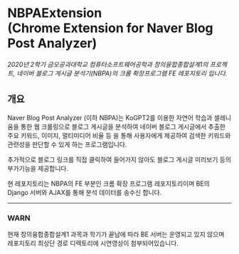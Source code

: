 NBPAExtension  
(Chrome Extension for Naver Blog Post Analyzer)
===

###### 2020년 2학기 금오공과대학교 컴퓨터소프트웨어공학과 창의융합종합설계1의 프로젝트, 네이버 블로그 게시글 분석기(NBPA)의  크롬 확장프로그램 FE 레포지토리 입니다.

## 개요
Naver Blog Post Analyzer (이하 NBPA)는 KoGPT2를 이용한 자연어 학습과 셀레니움을 통한 웹 크롤링으로 블로그 게시글을 분석하여 네이버 블로그 게시글에서 추출한 주요 키워드, 이미지, 멀티미디어 비율 등
을 통해 사용자에게 제공하여 검색한 키워드와 관련성을 판단할 수 있게 하는 프로그램입니다.

추가적으로 블로그 링크를 직접 클릭하여 들어가지 않아도 블로그 게시글 미리보기 등의 부가기능을 제공합니다.

현 레포지토리는 NBPA의 FE 부분인 크롬 확장 프로그램 레포지토리이며 BE의 Django 서버와 AJAX를 통해 분석 데이터를 송수신 합니다.

- - -

### WARN
현재 창의융합종합설계1 과목과 학기가 끝남에 따라 BE 서버는 운영되고 있지 않으며 레포지토리 최상단 경로 디렉토리에 시연영상이 첨부되어있습니다.
